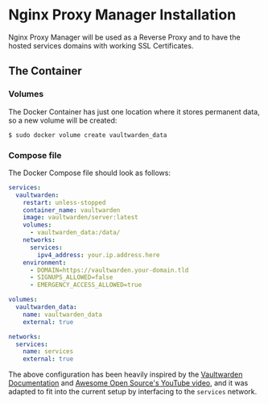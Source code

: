 # Nginx Proxy Manager Installation

Nginx Proxy Manager will be used as a Reverse Proxy and to have the hosted services domains with working SSL Certificates.

## The Container

### Volumes

The Docker Container has just one location where it stores permanent data, so a new volume will be created:

```shell
$ sudo docker volume create vaultwarden_data
```

### Compose file

The Docker Compose file should look as follows:

```yaml
services:
  vaultwarden:
    restart: unless-stopped
    container_name: vaultwarden
    image: vaultwarden/server:latest
    volumes:
      - vaultwarden_data:/data/
    networks:
      services:
        ipv4_address: your.ip.address.here
    environment:
      - DOMAIN=https://vaultwarden.your-domain.tld
      - SIGNUPS_ALLOWED=false
      - EMERGENCY_ACCESS_ALLOWED=true

volumes:
  vaultwarden_data:
    name: vaultwarden_data
    external: true

networks:
  services:
    name: services
    external: true
```

The above configuration has been heavily inspired by the [Vaultwarden Documentation](https://github.com/dani-garcia/vaultwarden) and [Awesome Open Source's YouTube video](https://www.youtube.com/watch?v=mq7n_0Xs1Kg), and it was adapted to fit into the current setup by interfacing to the `services` network.